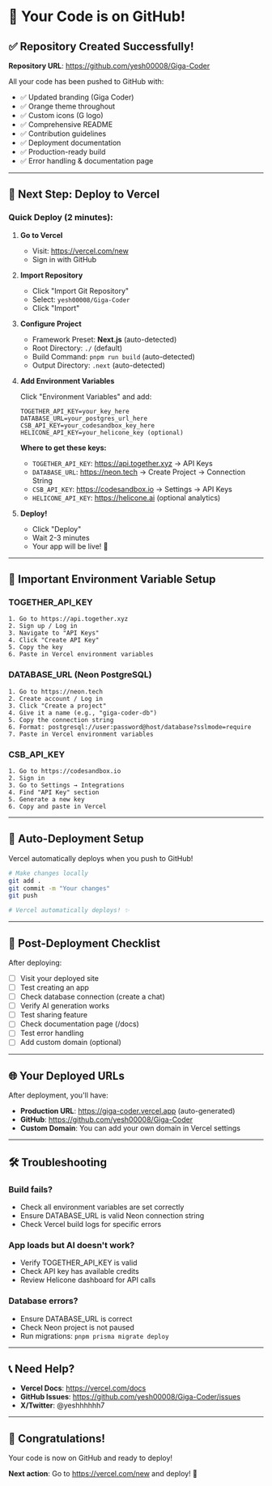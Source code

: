 # 🎉 Your Code is on GitHub!

## ✅ Repository Created Successfully!

**Repository URL**: https://github.com/yesh00008/Giga-Coder

All your code has been pushed to GitHub with:
- ✅ Updated branding (Giga Coder)
- ✅ Orange theme throughout
- ✅ Custom icons (G logo)
- ✅ Comprehensive README
- ✅ Contribution guidelines
- ✅ Deployment documentation
- ✅ Production-ready build
- ✅ Error handling & documentation page

---

## 🚀 Next Step: Deploy to Vercel

### Quick Deploy (2 minutes):

1. **Go to Vercel**
   - Visit: https://vercel.com/new
   - Sign in with GitHub

2. **Import Repository**
   - Click "Import Git Repository"
   - Select: `yesh00008/Giga-Coder`
   - Click "Import"

3. **Configure Project**
   - Framework Preset: **Next.js** (auto-detected)
   - Root Directory: `./` (default)
   - Build Command: `pnpm run build` (auto-detected)
   - Output Directory: `.next` (auto-detected)

4. **Add Environment Variables**
   
   Click "Environment Variables" and add:
   
   ```
   TOGETHER_API_KEY=your_key_here
   DATABASE_URL=your_postgres_url_here
   CSB_API_KEY=your_codesandbox_key_here
   HELICONE_API_KEY=your_helicone_key (optional)
   ```

   **Where to get these keys:**
   - `TOGETHER_API_KEY`: https://api.together.xyz → API Keys
   - `DATABASE_URL`: https://neon.tech → Create Project → Connection String
   - `CSB_API_KEY`: https://codesandbox.io → Settings → API Keys
   - `HELICONE_API_KEY`: https://helicone.ai (optional analytics)

5. **Deploy!**
   - Click "Deploy"
   - Wait 2-3 minutes
   - Your app will be live! 🎉

---

## 📝 Important Environment Variable Setup

### TOGETHER_API_KEY
```
1. Go to https://api.together.xyz
2. Sign up / Log in
3. Navigate to "API Keys"
4. Click "Create API Key"
5. Copy the key
6. Paste in Vercel environment variables
```

### DATABASE_URL (Neon PostgreSQL)
```
1. Go to https://neon.tech
2. Create account / Log in
3. Click "Create a project"
4. Give it a name (e.g., "giga-coder-db")
5. Copy the connection string
6. Format: postgresql://user:password@host/database?sslmode=require
7. Paste in Vercel environment variables
```

### CSB_API_KEY
```
1. Go to https://codesandbox.io
2. Sign in
3. Go to Settings → Integrations
4. Find "API Key" section
5. Generate a new key
6. Copy and paste in Vercel
```

---

## 🔄 Auto-Deployment Setup

Vercel automatically deploys when you push to GitHub!

```bash
# Make changes locally
git add .
git commit -m "Your changes"
git push

# Vercel automatically deploys! ✨
```

---

## 🎯 Post-Deployment Checklist

After deploying:

- [ ] Visit your deployed site
- [ ] Test creating an app
- [ ] Check database connection (create a chat)
- [ ] Verify AI generation works
- [ ] Test sharing feature
- [ ] Check documentation page (/docs)
- [ ] Test error handling
- [ ] Add custom domain (optional)

---

## 🌐 Your Deployed URLs

After deployment, you'll have:

- **Production URL**: https://giga-coder.vercel.app (auto-generated)
- **GitHub**: https://github.com/yesh00008/Giga-Coder
- **Custom Domain**: You can add your own domain in Vercel settings

---

## 🛠️ Troubleshooting

### Build fails?
- Check all environment variables are set correctly
- Ensure DATABASE_URL is valid Neon connection string
- Check Vercel build logs for specific errors

### App loads but AI doesn't work?
- Verify TOGETHER_API_KEY is valid
- Check API key has available credits
- Review Helicone dashboard for API calls

### Database errors?
- Ensure DATABASE_URL is correct
- Check Neon project is not paused
- Run migrations: `pnpm prisma migrate deploy`

---

## 📞 Need Help?

- **Vercel Docs**: https://vercel.com/docs
- **GitHub Issues**: https://github.com/yesh00008/Giga-Coder/issues
- **X/Twitter**: @yeshhhhhh7

---

## 🎊 Congratulations!

Your code is now on GitHub and ready to deploy!

**Next action**: Go to https://vercel.com/new and deploy! 🚀
